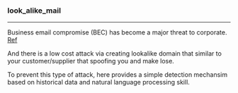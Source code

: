 ### look_alike_mail ###

---------------
Business email compromise (BEC) has become a major threat to corporate. [Ref](https://www.trendmicro.com/vinfo/us/security/definition/business-email-compromise-(bec))

And there is a low cost attack via creating lookalike domain that similar to your customer/supplier that spoofing you and make lose.

To prevent this type of attack, here provides a simple detection mechansim based on historical data and natural language processing skill.